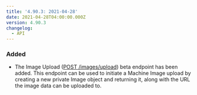 ```yaml
---
title: '4.90.3: 2021-04-28'
date: 2021-04-28T04:00:00.000Z
version: 4.90.3
changelog:
  - API
---
```


### Added

- The Image Upload ([POST /images/upload](https://www.linode.com/docs/api/images/#image-upload)) beta endpoint has been added. This endpoint can be used to initiate a Machine Image upload by creating a new private Image object and returning it, along with the URL the image data can be uploaded to.

